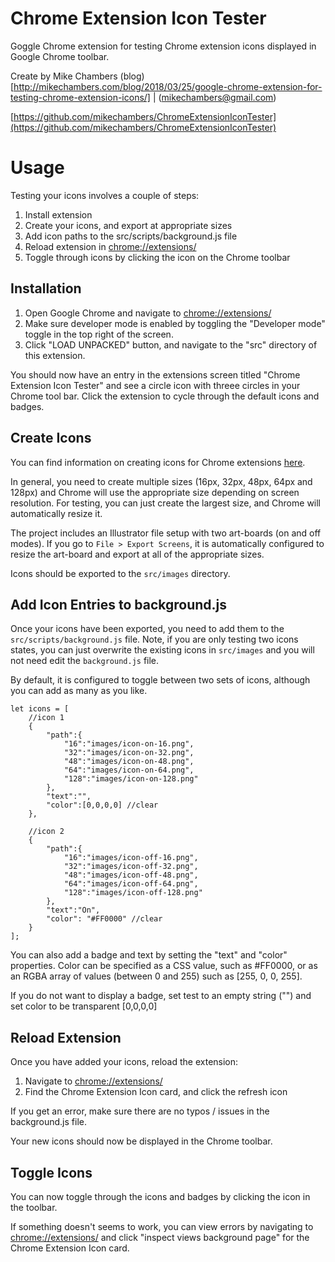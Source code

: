 Chrome Extension Icon Tester
======

Goggle Chrome extension for testing Chrome extension icons displayed in Google Chrome toolbar.

Create by Mike Chambers (blog)[http://mikechambers.com/blog/2018/03/25/google-chrome-extension-for-testing-chrome-extension-icons/] | (mikechambers@gmail.com)


[https://github.com/mikechambers/ChromeExtensionIconTester](https://github.com/mikechambers/ChromeExtensionIconTester)


# Usage

Testing your icons involves a couple of steps:

1. Install extension
2. Create your icons, and export at appropriate sizes
3. Add icon paths to the src/scripts/background.js file
4. Reload extension in [chrome://extensions/](chrome://extensions/)
5. Toggle through icons by clicking the icon on the Chrome toolbar

## Installation

1. Open Google Chrome and navigate to [chrome://extensions/](chrome://extensions/)
2. Make sure developer mode is enabled by toggling the "Developer mode" toggle in the top right of the screen.
3. Click "LOAD UNPACKED" button, and navigate to the "src" directory of this extension.

You should now have an entry in the extensions screen titled "Chrome Extension Icon Tester" and see a circle icon with threee circles in your Chrome tool bar. Click the extension to cycle through the default icons and badges.

## Create Icons

You can find information on creating icons for Chrome extensions [here](https://developer.chrome.com/extensions/browserAction#method-setIcon).

In general, you need to create multiple sizes (16px, 32px, 48px, 64px and 128px) and Chrome will use the appropriate size depending on screen resolution. For testing, you can just create the largest size, and Chrome will automatically resize it.

The project includes an Illustrator file setup with two art-boards (on and off modes). If you go to `File > Export Screens`, it is automatically configured to resize the art-board and export at all of the appropriate sizes.

Icons should be exported to the `src/images` directory.

## Add Icon Entries to background.js

Once your icons have been exported, you need to add them to the `src/scripts/background.js` file. Note, if you are only testing two icons states, you can just overwrite the existing icons in `src/images` and you will not need edit the `background.js` file.

By default, it is configured to toggle between two sets of icons, although you can add as many as you like.

```
let icons = [
	//icon 1
	{
	    "path":{
	        "16":"images/icon-on-16.png",
	        "32":"images/icon-on-32.png",
	        "48":"images/icon-on-48.png",
	        "64":"images/icon-on-64.png",
	        "128":"images/icon-on-128.png"
	    },
	    "text":"",
	    "color":[0,0,0,0] //clear
	},

	//icon 2
	{
	    "path":{
	        "16":"images/icon-off-16.png",
	        "32":"images/icon-off-32.png",
	        "48":"images/icon-off-48.png",
	        "64":"images/icon-off-64.png",
	        "128":"images/icon-off-128.png"
	    },
	    "text":"On",
	    "color": "#FF0000" //clear
	}
];
```

You can also add a badge and text by setting the "text" and "color" properties. Color can be specified as a CSS value, such as #FF0000, or as an RGBA array of values (between 0 and 255) such as [255, 0, 0, 255].

If you do not want to display a badge, set test to an empty string ("") and set color to be transparent [0,0,0,0]

## Reload Extension

Once you have added your icons, reload the extension:

1. Navigate to [chrome://extensions/](chrome://extensions/)
2. Find the Chrome Extension Icon card, and click the refresh icon

If you get an error, make sure there are no typos / issues in the background.js file.

Your new icons should now be displayed in the Chrome toolbar.

## Toggle Icons

You can now toggle through the icons and badges by clicking the icon in the toolbar.

If something doesn't seems to work, you can view errors by navigating to [chrome://extensions/](chrome://extensions/) and click "inspect views background page" for the Chrome Extension Icon card.


